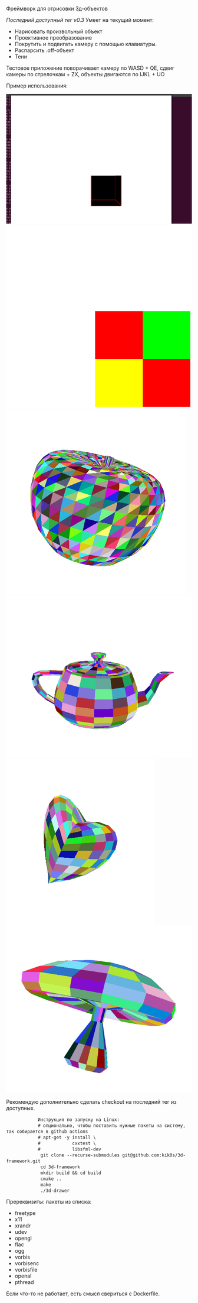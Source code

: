 Фреймворк для отрисовки 3д-объектов

*Последний доступный тег v0.3*
Умеет на текущий момент:
* Нарисовать произвольный объект
* Проективное преобразование
* Покрутить и подвигать камеру с помощью клавиатуры.
* Распарсить .off-объект
* Тени

Тестовое приложение поворачивает камеру по WASD + QE, сдвиг камеры по стрелочкам + ZX, объекты двигаются по IJKL + UO

Пример использования:

![Output sample](https://github.com/kik0s/3d-framework/raw/dima-review/example/cube.gif)
![Output sample](https://github.com/kik0s/3d-framework/raw/dima-review/example/cubes.gif)
![Output sample](https://github.com/kik0s/3d-framework/raw/dima-review/example/apple.png)
![Output sample](https://github.com/kik0s/3d-framework/raw/dima-review/example/teapot.png)
![Output sample](https://github.com/kik0s/3d-framework/raw/dima-review/example/heart.png)
![Output sample](https://github.com/kik0s/3d-framework/raw/dima-review/example/mushroom.png)

Рекомендую дополнительно сделать checkout на последний тег из доступных.


                Инструкция по запуску на Linux:
                # опционально, чтобы поставить нужные пакеты на систему, так собирается в github actions 
                # apt-get -y install \
                #            cxxtest \
                #            libsfml-dev
                 git clone --recurse-submodules git@github.com:kik0s/3d-framework.git
                 cd 3d-framework
                 mkdir build && cd build
                 cmake ..
                 make
                 ./3d-drawer

Пререквизиты: пакеты из списка:
                 
<ul>
<li>freetype</li>
<li>x11</li>
<li>xrandr</li>
<li>udev</li>
<li>opengl</li>
<li>flac</li>
<li>ogg</li>
<li>vorbis</li>
<li>vorbisenc</li>
<li>vorbisfile</li>
<li>openal</li>
<li>pthread</li>
</ul>

Если что-то не работает, есть смысл свериться с Dockerfile.